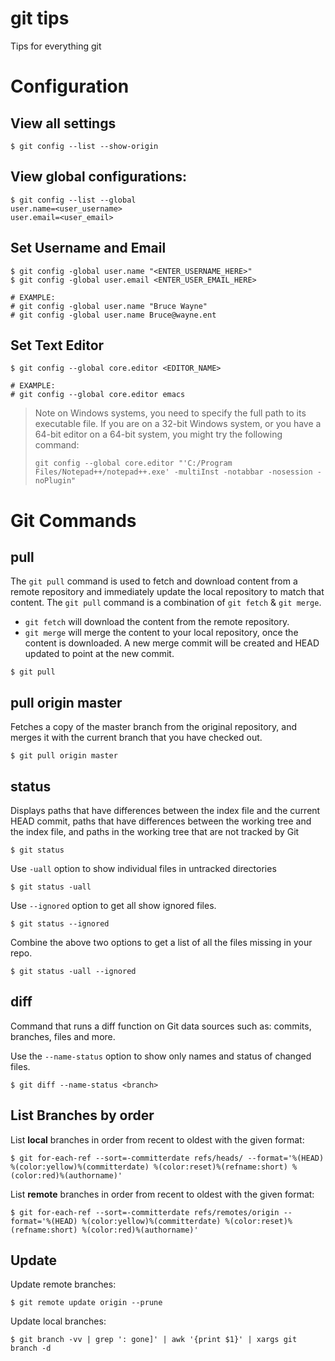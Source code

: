 # git tips
Tips for everything git


# Configuration

## View all settings
```shell
$ git config --list --show-origin
```

## View global configurations:
```shell
$ git config --list --global
user.name=<user_username>
user.email=<user_email>
```

## Set Username and Email
```shell
$ git config -global user.name "<ENTER_USERNAME_HERE>"
$ git config -global user.email <ENTER_USER_EMAIL_HERE>

# EXAMPLE:
# git config -global user.name "Bruce Wayne"
# git config -global user.name Bruce@wayne.ent
```

## Set Text Editor
```shell
$ git config --global core.editor <EDITOR_NAME>

# EXAMPLE:
# git config --global core.editor emacs
```
> Note on Windows systems, you need to specify the full path to its executable file.
> If you are on a 32-bit Windows system, or you have a 64-bit editor on a 64-bit system, you might try the following command:
>
>   `git config --global core.editor "'C:/Program Files/Notepad++/notepad++.exe' -multiInst -notabbar -nosession -noPlugin"`

# Git Commands
## pull
The `git pull` command is used to fetch and download content from a remote repository and immediately update the local repository to match that content. The `git pull` command is a combination of `git fetch` & `git merge`.

- `git fetch` will download the content from the remote repository.
- `git merge` will merge the content to your local repository, once the content is downloaded. A new merge commit will be created and HEAD updated to point at the new commit.

```shell
$ git pull 
```

## pull origin master
Fetches a copy of the master branch from the original repository, and merges it with the current branch that you have checked out.
```shell
$ git pull origin master
```

## status
Displays paths that have differences between the index file and the current HEAD commit, paths that have differences between the working tree and the index file, and paths in the working tree that are not tracked by Git

```shell
$ git status
```

Use `-uall` option to show individual files in untracked directories
```shell
$ git status -uall
```

Use `--ignored` option to get all show ignored files.
```shell
$ git status --ignored
```

Combine the above two options to  get a list of all the files missing in your repo.
```shell
$ git status -uall --ignored
```

## diff
Command that runs a diff function on Git data sources such as: commits, branches, files and more.

Use the `--name-status` option to show only names and status of changed files. 
```
$ git diff --name-status <branch>
```

## List Branches by order

List **local** branches in order from recent to oldest with the given format:
```shell
$ git for-each-ref --sort=-committerdate refs/heads/ --format='%(HEAD) %(color:yellow)%(committerdate) %(color:reset)%(refname:short) %(color:red)%(authorname)'
```

List **remote** branches in order from recent to oldest with the given format:
```shell
$ git for-each-ref --sort=-committerdate refs/remotes/origin --format='%(HEAD) %(color:yellow)%(committerdate) %(color:reset)%(refname:short) %(color:red)%(authorname)'
```

## Update
Update remote branches:
```shell
$ git remote update origin --prune
```

Update local branches:
```shell
$ git branch -vv | grep ': gone]' | awk '{print $1}' | xargs git branch -d
```

